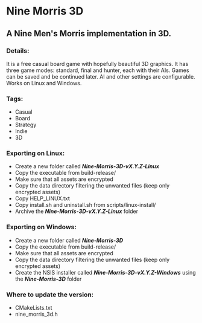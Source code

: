 # Nine Morris 3D

## A Nine Men's Morris implementation in 3D.

### Details:
It is a free casual board game with hopefully beautiful 3D graphics. It has three game modes: standard, final and hunter, each with their AIs. Games can be saved and be continued later. AI and other settings are configurable. Works on Linux and Windows.

### Tags:
- Casual
- Board
- Strategy
- Indie
- 3D

### Exporting on Linux:
- Create a new folder called **_Nine-Morris-3D-vX.Y.Z-Linux_**
- Copy the executable from build-release/
- Make sure that all assets are encrypted
- Copy the data directory filtering the unwanted files (keep only encrypted assets)
- Copy HELP_LINUX.txt
- Copy install.sh and uninstall.sh from scripts/linux-install/
- Archive the **_Nine-Morris-3D-vX.Y.Z-Linux_** folder

### Exporting on Windows:
- Create a new folder called **_Nine-Morris-3D_**
- Copy the executable from build-release/
- Make sure that all assets are encrypted
- Copy the data directory filtering the unwanted files (keep only encrypted assets)
- Create the NSIS installer called **_Nine-Morris-3D-vX.Y.Z-Windows_** using the **_Nine-Morris-3D_** folder

### Where to update the version:
- CMakeLists.txt
- nine_morris_3d.h
